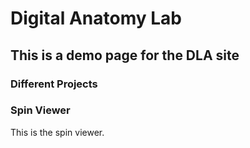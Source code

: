# Digital Anatomy Lab

## This is a demo page for the DLA site

### Different Projects

### Spin Viewer

This is the spin viewer.


